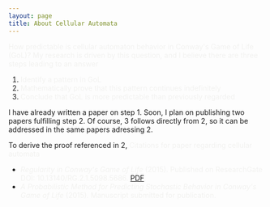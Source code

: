 ```yaml
---
layout: page
title: About Cellular Automata
---
```


<span style="color:#f2f2f0">
How predictable is cellular automaton behavior in Conway's Game of Life (GoL)?  My research is driven by this question, and I believe there are three steps leading to an answer
</span>

1. <span style="color:#f2f2f0">Identify a pattern in GoL</span>
2. <span style="color:#f2f2f0">Mathematically prove that this pattern continues indefinitely</span>
3. <span style="color:#f2f2f0">Conclude that GoL is more predictable than previously regarded</span>

I have already written a paper on step 1. Soon, I plan on publishing two papers fulfilling step 2. Of course, 3 follows directly from 2, so it can be addressed in the same papers adressing 2.

To derive the proof referenced in 2, 
<span style="color:#f2f2f0">
Citations for paper regarding cellular automata
</span>

- <span style="color:#f2f2f0">*Regularity in Conway's Game of Life* (2015). Published on ResearchGate DOI: 10.13140/RG.2.1.5098.5686. [PDF](https://www.researchgate.net/profile/Caleb_Koch/publication/282706116_Regularity_in_Conway%27s_Game_of_Life/links/561993bf08ae78721f9d02a3.pdf?origin=publication_detail&ev=pub_int_prw_xdl&msrp=Y8k3geMxjxZV6iYic468wKpGVfDF0PYoGYsvJLNvbONUBHrabgfZ2UsvhLavU5xsqCFxDvoZHvEY_yiGPsAQPw.i4RiymKLC0jMfPULrD8YJqgubuvjwYFaLWEgmlaDeZ47mb2UF2ldgkbpXipS2Lbu_mXfS19WNKuB5RKatd0V7w.KGD-Afw1yXtRl-o6QgAUIKEdKzkx05fHMqeq4hbSbAgjsuP1e9gLkFnErbWKCa2zZjWVxagbAWCSnPWZvLwSXA).</span>
- <span style="color:#f2f2f0">*A Probabilistic Method for Predicting Stochastic Behavior in Conway's Game of Life* (2015). Manuscript submitted for publication.</span>
